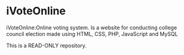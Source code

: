 # iVoteOnline
iVoteOnline:Online voting system. Is a website for conducting college council election made using HTML, CSS, PHP, JavaScript and MySQL

This is a READ-ONLY repository.

